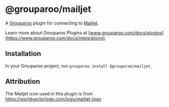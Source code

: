 # @grouparoo/mailjet

A [Grouparoo](https://www.grouparoo.com) plugin for connecting to [Mailjet](https://www.mailjet.com/).

Learn more about Grouparoo Plugins at [www.grouparoo.com/docs/plugins](https://www.grouparoo.com/docs/integrations).

## Installation

In your Grouparoo project, run `grouparoo install @grouparoo/mailjet`.

## Attribution

The Mailjet icon used in this plugin is from https://worldvectorlogo.com/logo/mailjet-logo
